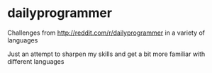 dailyprogrammer
===============

Challenges from http://reddit.com/r/dailyprogrammer in a variety of languages

Just an attempt to sharpen my skills and get a bit more familiar with different languages

